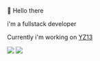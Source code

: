👋 Hello there

i'm a fullstack developer

Currently i'm working on [YZ13](https://www.yz13.space)
<!--  Currently i'm working on my portfolio, u can see my projects on [there](https://yz13.space) -->

![](http://github-profile-summary-cards.vercel.app/api/cards/stats?username=yz13-env&theme=dark)
![](http://github-profile-summary-cards.vercel.app/api/cards/productive-time?username=yz13-env&theme=dark&utcOffset=5)
